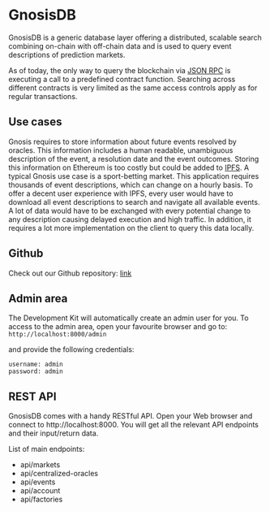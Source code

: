 GnosisDB
===========

GnosisDB is a generic database layer offering a distributed, scalable search combining on-chain with
off-chain data and is used to query event descriptions of prediction markets.

As of today, the only way to query the blockchain via [JSON RPC](https://github.com/ethereum/wiki/wiki/JSON-RPC) is executing a call to a predefined contract function. Searching across different contracts is very limited as the same access controls apply as for regular transactions.

Use cases
-----------
Gnosis requires to store information about future events resolved by oracles. This information includes a human readable, unambiguous description of the event, a resolution date and the event outcomes. Storing this information on Ethereum is too costly but could be added to [IPFS](https://ipfs.io/). A typical Gnosis use case is a sport-betting market. This application requires thousands of event descriptions, which can change on a hourly basis. To offer a decent user experience with IPFS, every user would have to download all event descriptions to search and navigate all available events. A lot of data would have to be exchanged with every potential change to any description causing delayed execution and high traffic. In addition, it requires a lot more implementation on the client to query this data locally.

Github
-----------
Check out our Github repository: [link](https://github.com/gnosis/gnosisdb/)

Admin area
-----------
The Development Kit will automatically create an admin user for you.
To access to the admin area, open your favourite browser and go to:
`http://localhost:8000/admin`

and provide the following credentials:

```
username: admin
password: admin
```

REST API
-----------
GnosisDB comes with a handy RESTful API. Open your Web browser and connect to http://localhost:8000. You will get all the relevant API endpoints and their input/return data.

List of main endpoints:

* api/markets
* api/centralized-oracles
* api/events
* api/account
* api/factories
